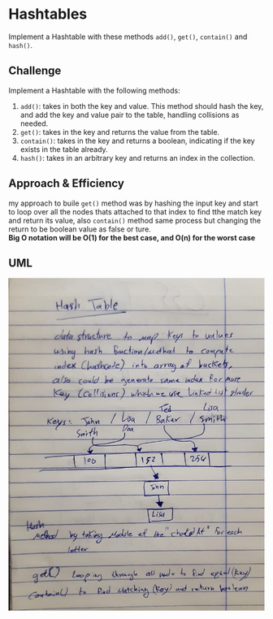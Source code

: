 # Hashtables
<!-- Short summary or background information -->
Implement a Hashtable with these methods `add()`, `get()`, `contain()` and `hash()`.

## Challenge
<!-- Description of the challenge -->
Implement a Hashtable with the following methods:<br>
1. `add()`: takes in both the key and value. This method should hash the key, and add the key and value pair to the table, handling collisions as needed.
1. `get()`: takes in the key and returns the value from the table.
1. `contain()`: takes in the key and returns a boolean, indicating if the key exists in the table already.
1. `hash()`: takes in an arbitrary key and returns an index in the collection.

## Approach & Efficiency
<!-- What approach did you take? Why? What is the Big O space/time for this approach? -->
my approach to buile `get()` method was by hashing the input key and start to loop over all the nodes thats attached to that index to find tthe match key and return its value, also `contain()` method same process but changing the return to be boolean value as false or ture.<br>
**Big O notation will be O(1) for the best case, and O(n) for the worst case**

## UML
<!-- Description of each method publicly available in each of your hashtable -->
 ![](./assesst/hashtable.jpeg)